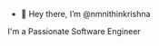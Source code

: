 - 👋 Hey there, I’m @nmnithinkrishna

I'm a Passionate Software Engineer


<!---
nmnithinkrishna/nmnithinkrishna is a ✨ special ✨ repository because its `README.md` (this file) appears on your GitHub profile.
You can click the Preview link to take a look at your changes.
--->
